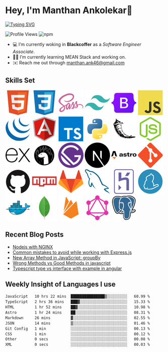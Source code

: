 # Hey, I'm Manthan Ankolekar👋

[![Typing SVG](https://readme-typing-svg.demolab.com?font=Fira+Code&pause=1000&width=435&lines=Front+End+Developer;Learn%2C+Build%2C+Repeat)](https://git.io/typing-svg)

![Profile Views](https://komarev.com/ghpvc/?username=manthanank&color=brightgreen)
![npm](https://img.shields.io/npm/dt/manthanank)
<!-- ![npm](https://img.shields.io/npm/dw/manthanank)
![npm](https://img.shields.io/npm/dm/manthanank)
![npm](https://img.shields.io/npm/dy/manthanank) -->

- 💻 I’m currently woking in **Blackcoffer** as a *Software Engineer Associate*.
- 🧑‍💻 I’m currently learning MEAN Stack and working on.
- ✉️ Reach me out through [manthan.ank46@gmail.com](mailto:manthan.ank46@gmail.com)

## Skills Set

![HTML5](/assets/svg/html.svg)
![CSS3](/assets/svg/css.svg)
![SASS](/assets/svg/sass.svg)
![TailwindCSS](/assets/svg/tailwindcss.svg)
![Bootstrap](/assets/svg/bootstrap.svg)
![JavaScript](/assets/svg/javascript.svg)
![jQuery](/assets/svg/jquery.svg)
![Angular](/assets/svg/angular.svg)
![Typescript](/assets/svg/typescript.svg)
![Python](/assets/svg/python.svg)
![Flask](/assets/svg/flask.svg)
![Node.js](/assets/svg/nodejs.svg)
![Express](/assets/svg/express.svg)
![Deno](/assets/svg/deno.svg)
![Gatsby](/assets/svg/gatsby.svg)
![NextJs](/assets/svg/nextjs.svg)
![Astro](/assets/svg/astro.svg)
![Git](/assets/svg/git.svg)
![GitHub](/assets/svg/github.svg)
![Npm](/assets/svg/npm.svg)
![GitLab](/assets/svg/gitlab.svg)
![MySQL](/assets/svg/mysql.svg)
![Heroku](/assets/svg/heroku.svg)
![Yarn](/assets/svg/yarn.svg)
![Docker](/assets/svg/docker.svg)
![MongoDB](/assets/svg//mongodb.svg)
![Firebase](/assets/svg/firebase.svg)
![GraphQL](/assets/svg/graphql.svg)
![Postgresql](/assets/svg/postgresql.svg)

## Recent Blog Posts

<!-- BLOG-POST-LIST:START -->
- [Nodejs with NGINX](https://dev.to/manthanank/nodejs-with-nginx-35d1)
- [Common mistakes to avoid while working with Express.js](https://dev.to/manthanank/common-mistakes-to-avoid-while-working-with-expressjs-5g3d)
- [New Array Method in JavaScript: groupBy](https://dev.to/manthanank/new-array-method-in-javascript-groupby-3f5n)
- [Wrong Methods vs Good Methods in javascript](https://dev.to/manthanank/wrong-methods-vs-good-methods-in-javascript-4cgl)
- [Typescript type vs interface with example in angular](https://dev.to/manthanank/typescript-type-vs-interface-with-example-in-angular-3k9m)
<!-- BLOG-POST-LIST:END -->

## Weekly Insight of Languages I use

<!--START_SECTION:waka-->

```txt
JavaScript   10 hrs 22 mins  ███████████████▒░░░░░░░░░   60.99 %
TypeScript   2 hrs 36 mins   ███▓░░░░░░░░░░░░░░░░░░░░░   15.33 %
HTML         1 hr 52 mins    ██▓░░░░░░░░░░░░░░░░░░░░░░   10.98 %
Astro        1 hr 24 mins    ██░░░░░░░░░░░░░░░░░░░░░░░   08.31 %
Markdown     26 mins         ▓░░░░░░░░░░░░░░░░░░░░░░░░   02.55 %
JSON         14 mins         ▒░░░░░░░░░░░░░░░░░░░░░░░░   01.46 %
Git Config   1 min           ░░░░░░░░░░░░░░░░░░░░░░░░░   00.13 %
CSS          1 min           ░░░░░░░░░░░░░░░░░░░░░░░░░   00.12 %
Other        0 secs          ░░░░░░░░░░░░░░░░░░░░░░░░░   00.08 %
XML          0 secs          ░░░░░░░░░░░░░░░░░░░░░░░░░   00.03 %
```

<!--END_SECTION:waka-->
